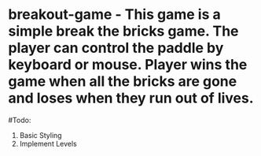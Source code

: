 # breakout-game - This game is a simple break the bricks game. The player can control the paddle by keyboard or mouse. Player wins the game when all the bricks are gone and loses when they run out of lives. 

#Todo: 
1. Basic Styling
2. Implement Levels
